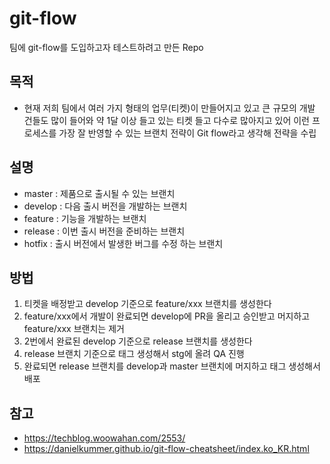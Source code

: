 # git-flow

팀에 git-flow를 도입하고자 테스트하려고 만든 Repo

## 목적
* 현재 저희 팀에서 여러 가지 형태의 업무(티켓)이 만들어지고 있고 큰 규모의 개발 건들도 많이 들어와 약 1달 이상 들고 있는 티켓 들고 다수로 많아지고 있어 이런 프로세스를 가장 잘 반영할 수 있는 브랜치 전략이 Git flow라고 생각해 전략을 수립

## 설명
* master : 제품으로 출시될 수 있는 브랜치
* develop : 다음 출시 버전을 개발하는 브랜치
* feature : 기능을 개발하는 브랜치
* release : 이번 출시 버전을 준비하는 브랜치
* hotfix : 출시 버전에서 발생한 버그를 수정 하는 브랜치

## 방법
1. 티켓을 배정받고 develop 기준으로 feature/xxx 브랜치를 생성한다
2. feature/xxx에서 개발이 완료되면 develop에 PR을 올리고 승인받고 머지하고 feature/xxx 브랜치는 제거
3. 2번에서 완료된 develop 기준으로 release 브랜치를 생성한다
4. release 브랜치 기준으로 태그 생성해서 stg에 올려 QA 진행
5. 완료되면 release 브랜치를 develop과 master 브랜치에 머지하고 태그 생성해서 배포

## 참고
* https://techblog.woowahan.com/2553/
* https://danielkummer.github.io/git-flow-cheatsheet/index.ko_KR.html
